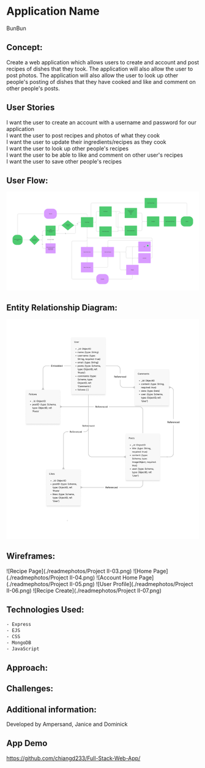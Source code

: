 # Application Name
BunBun

## Concept:
Create a web application which allows users to create and account and post recipes of dishes that they took. The application will also allow the user to post photos. The application will also allow the user to look up other people's posting of dishes that they have cooked and like and comment on other people's posts.

## User Stories

I want the user to create an account with a username and password for our application </br>
I want the user to post recipes and photos of what they cook </br>
I want the user to update their ingredients/recipes as they cook  </br>
I want the user to look up other people's recipes </br>
I want the user to be able to like and comment on other user's recipes </br>
I want the user to save other people's recipes </br>

## User Flow:
![User Flow Diagram](./readmephotos/BunBun.png)

## Entity Relationship Diagram:
![ERD](./readmephotos/ERD.png)

## Wireframes:
![Recipe Page](./readmephotos/Project II-03.png)
![Home Page](./readmephotos/Project II-04.png)
![Account Home Page](./readmephotos/Project II-05.png)
![User Profile](./readmephotos/Project II-06.png)
![Recipe Create](./readmephotos/Project II-07.png)


## Technologies Used:
    - Express
    - EJS
    - CSS
    - MongoDB
    - JavaScript

## Approach:


## Challenges:


## Additional information:
Developed by Ampersand, Janice and Dominick

## App Demo
https://github.com/chiangd233/Full-Stack-Web-App/
